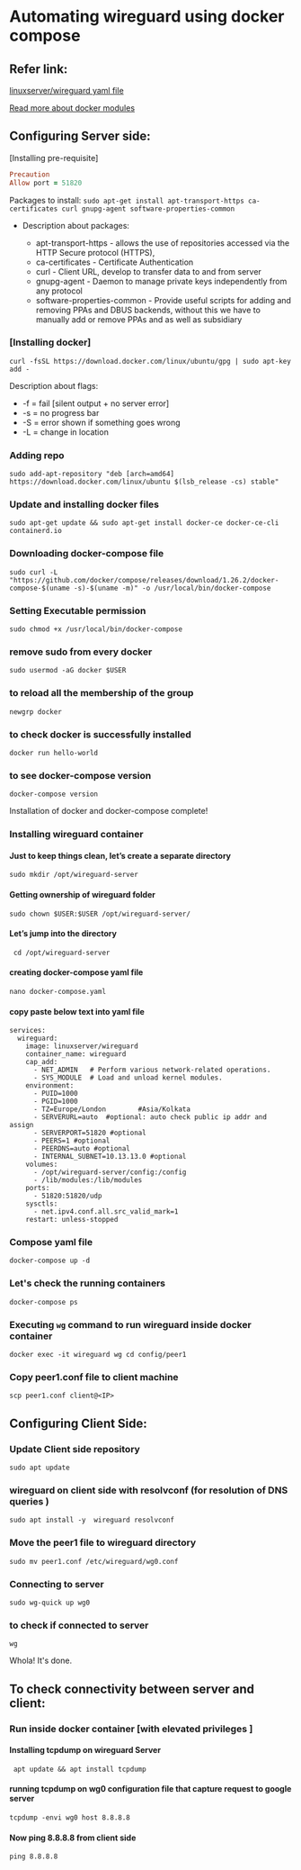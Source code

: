 # Automating wireguard using docker compose

## Refer link:

[linuxserver/wireguard yaml file](https://hub.docker.com/r/linuxserver/wireguard)

[Read more about docker modules](https://docs.docker.com/engine/reference/run/)


## Configuring Server side:
[Installing pre-requisite]

```ruby
Precaution
Allow port = 51820
```

Packages to install:
`sudo apt-get install apt-transport-https ca-certificates curl gnupg-agent software-properties-common
`

- Description about packages:

  * apt-transport-https - allows the use of repositories accessed via the HTTP Secure protocol (HTTPS),
  * ca-certificates - Certificate Authentication
  * curl  - Client URL, develop to transfer data to and from server
  * gnupg-agent - Daemon to manage private keys independently from any protocol
  * software-properties-common  - Provide useful scripts for adding and removing PPAs and DBUS backends, without this we have to manually add or remove PPAs and as well as subsidiary

### [Installing docker]

`curl -fsSL https://download.docker.com/linux/ubuntu/gpg | sudo apt-key add -`

Description about flags:

* -f = fail [silent output + no server error]
* -s = no progress bar
* -S = error shown if something goes wrong
* -L = change in location

### Adding repo
```
sudo add-apt-repository "deb [arch=amd64] https://download.docker.com/linux/ubuntu $(lsb_release -cs) stable"
```

### Update and installing docker files
`sudo apt-get update && sudo apt-get install docker-ce docker-ce-cli containerd.io`

### Downloading docker-compose file
```
sudo curl -L "https://github.com/docker/compose/releases/download/1.26.2/docker-compose-$(uname -s)-$(uname -m)" -o /usr/local/bin/docker-compose
```

### Setting Executable permission
`sudo chmod +x /usr/local/bin/docker-compose`


### remove sudo from every docker
`sudo usermod -aG docker $USER`

### to reload all the membership of the group
`newgrp docker`

### to check docker is successfully installed
`docker run hello-world`

### to see docker-compose version
`docker-compose version`

Installation of docker and docker-compose complete!


### Installing wireguard container

#### Just to keep things clean, let’s create a separate directory
`sudo mkdir /opt/wireguard-server`

#### Getting ownership of wireguard folder
`sudo chown $USER:$USER /opt/wireguard-server/`

#### Let’s jump into the directory
` cd /opt/wireguard-server`

#### creating docker-compose yaml file
`nano docker-compose.yaml`

#### copy paste below text into yaml file
```version: "2.1"
services:
  wireguard:
    image: linuxserver/wireguard
    container_name: wireguard
    cap_add:
      - NET_ADMIN 	# Perform various network-related operations.
      - SYS_MODULE	# Load and unload kernel modules.
    environment:
      - PUID=1000
      - PGID=1000
      - TZ=Europe/London		#Asia/Kolkata
      - SERVERURL=auto  #optional: auto check public ip addr and assign
      - SERVERPORT=51820 #optional
      - PEERS=1 #optional
      - PEERDNS=auto #optional
      - INTERNAL_SUBNET=10.13.13.0 #optional
    volumes:
      - /opt/wireguard-server/config:/config
      - /lib/modules:/lib/modules
    ports:
      - 51820:51820/udp
    sysctls:
      - net.ipv4.conf.all.src_valid_mark=1
    restart: unless-stopped
```

### Compose yaml file
`docker-compose up -d`

### Let's check the running containers
`docker-compose ps`

### Executing `wg` command to run wireguard inside docker container
`docker exec -it wireguard wg
cd config/peer1`

### Copy peer1.conf file to client machine
`scp peer1.conf client@<IP>`



## Configuring Client Side:

### Update Client side repository
`sudo apt update`

### wireguard on client side with resolvconf (for resolution of DNS queries )
`sudo apt install -y  wireguard resolvconf`

### Move the peer1 file to wireguard directory
`sudo mv peer1.conf /etc/wireguard/wg0.conf`

### Connecting to server
`sudo wg-quick up wg0`

### to check if connected to server
`wg`

Whola! It's done.


## To check connectivity between server and client:

### Run inside docker container [with elevated privileges ]
#### Installing tcpdump on wireguard Server
` apt update && apt install tcpdump`

#### running tcpdump on wg0 configuration file that capture request to google server
`tcpdump -envi wg0 host 8.8.8.8`

#### Now ping 8.8.8.8 from client side
`ping 8.8.8.8`
